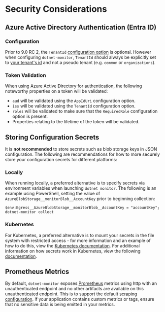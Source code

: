 # Security Considerations

## Azure Active Directory Authentication (Entra ID)

### Configuration

Prior to 9.0 RC 2, the `TenantId` [configuration option](./configuration/azure-ad-authentication-configuration.md#configuration-options) is optional. However when configuring `dotnet-monitor`, `TenantId` should always be explicitly set to [your tenant's id](https://learn.microsoft.com/entra/fundamentals/how-to-find-tenant) and not a pseudo tenant (e.g. `common` or `organizations`).

### Token Validation

When using Azure Active Directory for authentication, the following noteworthy properties on a token will be validated:
- `aud` will be validated using the `AppIdUri` configuration option.
- `iss` will be validated using the `TenantId` configuration option.
- `roles` will be validated to make sure that the `RequiredRole` configuration option is present.
- Properties relating to the lifetime of the token will be validated.

## Storing Configuration Secrets

It is **not recommended** to store secrets such as blob storage keys in JSON configuration. The following are recommendations for how to more securely store your configuration secrets for different platforms:

### Locally

When running locally, a preferred alternative is to specify secrets via environment variables when launching `dotnet monitor`. The following is an example using PowerShell, setting the value of `AzureBlobStorage__monitorBlob__AccountKey` prior to beginning collection:

```pwsh
$env:Egress__AzureBlobStorage__monitorBlob__AccountKey = "accountKey"; dotnet-monitor collect
```

### Kubernetes

For Kubernetes, a preferred alternative is to mount your secrets in the file system with restricted access - for more information and an example of how to do this, view the [Kubernetes documentation](https://kubernetes.io/docs/tasks/inject-data-application/distribute-credentials-secure/#create-a-pod-that-has-access-to-the-secret-data-through-a-volume). For additional information on how secrets work in Kubernetes, view the following [documentation](https://kubernetes.io/docs/tasks/inject-data-application/distribute-credentials-secure/#create-a-secret).

## Prometheus Metrics

By default, `dotnet-monitor` exposes [Prometheus](https://prometheus.io/docs/introduction/overview) metrics using http with an unauthenticated endpoint and no other artifacts are available on this unauthenticated endpoint. This is to support the default [scraping configuration](https://learn.microsoft.com/azure/azure-monitor/containers/container-insights-prometheus-logs?tabs=pod#tabpanel_1_pod). If your application contains custom metrics or tags, ensure that no sensitive data is being emitted in your metrics.
